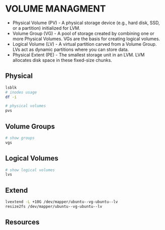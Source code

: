 # VOLUME MANAGMENT

* Physical Volume (PV) - A physical storage device (e.g., hard disk, SSD, or a partition) initialized for LVM.
* Volume Group (VG) - A pool of storage created by combining one or more Physical Volumes. VGs are the basis for creating logical volumes.
* Logical Volume (LV) - A virtual partition carved from a Volume Group. LVs act as dynamic partitions where you can store data.
* Physical Extent (PE) - The smallest storage unit in an LVM. LVM allocates disk space in these fixed-size chunks.


## Physical

```sh
lsblk
# inodes usage
df -i 

# physical volumes
pvs
```

## Volume Groups

```sh
# show groups
vgs
```

## Logical Volumes

```sh
# show logical volumes
lvs
```

## Extend

```sh
lvextend -L +10G /dev/mapper/ubuntu--vg-ubuntu--lv 
resize2fs /dev/mapper/ubuntu--vg-ubuntu--lv 
```

## Resources

